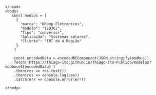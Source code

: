 <html>  
    <head>
        
    </head>
    <body>           
       const modbus = [
         {
           "marca": "Khomp Eletronicos",
           "modelo": "IED302",
           "Tipo": "conversor",
           "Aplicação": "Sistemas solares",
           "Cliente": "TRT da 4 Região"
         }
        ]

        const encodedData = encodeURIComponent(JSON.stringify(modbus))
        fetch('https://thiago-ito.github.io/Thiago-Ito-Publico/modelos?modbus=${encodedData}')
        .then(res => res.text())
        .then(res => console.log(res))
        .catch(err => console.error(err))

    </body>
</html>
